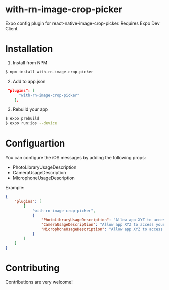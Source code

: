 # with-rn-image-crop-picker

Expo config plugin for react-native-image-crop-picker.
Requires Expo Dev Client

# Installation

1. Install from NPM

```sh
$ npm install with-rn-image-crop-picker
```

2. Add to app.json

```json
 "plugins": [
      "with-rn-image-crop-picker"
    ],
```

3. Rebuild your app

```sh
$ expo prebuild
$ expo run:ios --device
```

# Configuartion

You can configure the iOS messages by adding the following props:

- PhotoLibraryUsageDescription
- CameraUsageDescription
- MicrophoneUsageDescription

Example:
```json
{
	"plugins": [
		[
			"with-rn-image-crop-picker",
			{
				"PhotoLibraryUsageDescription": "Allow app XYZ to access your photos",
				"CameraUsageDescription": "Allow app XYZ to access your camera",
				"MicrophoneUsageDescription": "Allow app XYZ to access your microphone"
			}
		]
	]
}
```

# Contributing

Contributions are very welcome!
